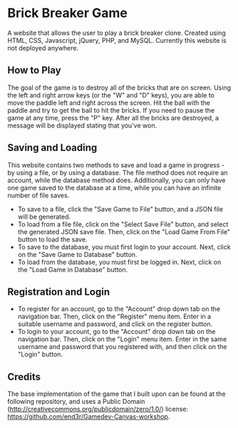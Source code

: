 # Brick Breaker Game
A website that allows the user to play a brick breaker clone. Created using HTML, CSS, Javascript, jQuery, PHP, and MySQL. Currently this website is not deployed anywhere. 

## How to Play
The goal of the game is to destroy all of the bricks that are on screen. Using the left and right arrow keys (or the "W" and "D" keys), you are able to move the paddle left and right across the screen. Hit the ball with the paddle and try to get the ball to hit the bricks. If you need to pause the game at any time, press the "P" key. After all the bricks are destroyed, a message will be displayed stating that you've won. 

## Saving and Loading
This website contains two methods to save and load a game in progress - by using a file, or by using a database. The file method does not require an account, while the database method does. Additionally, you can only have one game saved to the database at a time, while you can have an infinite number of file saves. 

- To save to a file, click the "Save Game to File" button, and a JSON file will be generated.  
- To load from a file file, click on the "Select Save File" button, and select the generated JSON save file. Then, click on the "Load Game From File" button to load the save. 
- To save to the database, you must first login to your account. Next, click on the "Save Game to Database" button. 
- To load from the database, you must first be logged in. Next, click on the "Load Game in Database" button. 

## Registration and Login
- To register for an account, go to the "Account" drop down tab on the navigation bar. Then, click on the "Register" menu item. Enter in a suitable username and password, and click on the register button. 
- To login to your account, go to the "Account" drop down tab on the navigation bar. Then, click on the "Login" menu item. Enter in the same username and password that you registered with, and then click on the "Login" button. 

## Credits
The base implementation of the game that I built upon can be found at the following repository, and uses a Public Domain (http://creativecommons.org/publicdomain/zero/1.0/) license: https://github.com/end3r/Gamedev-Canvas-workshop.

